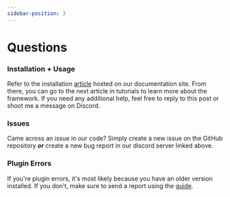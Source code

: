 ```yaml
---
sidebar-position: 3
---
```


# Questions

### Installation + Usage

Refer to the installation [article](https://canary-development.github.io/CanaryEngine/docs/GetStarted/installation) hosted on our documentation site. From there, you can go to the next article in tutorials to learn more about the framework. If you need any additional help, feel free to reply to this post or shoot me a message on Discord.

### Issues

Came across an issue in our code? Simply create a new issue on the GitHub repository ***or*** create a new bug report in our discord server linked above.

### Plugin Errors

If you're plugin errors, it's most likely because you have an older version installed. If you don't, make sure to send a report using the [guide](https://canary-development.github.io/CanaryEngine/docs/GetStarted/questions#issues).